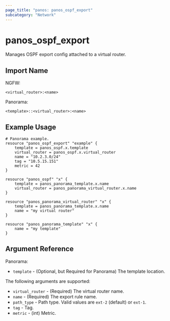 ```yaml
---
page_title: "panos: panos_ospf_export"
subcategory: "Network"
---
```


# panos_ospf_export

Manages OSPF export config attached to a virtual router.


## Import Name

NGFW:

```
<virtual_router>:<name>
```

Panorama:

```
<template>::<virtual_router>:<name>
```


## Example Usage

```hcl
# Panorama example.
resource "panos_ospf_export" "example" {
    template = panos_ospf.x.template
    virtual_router = panos_ospf.x.virtual_router
    name = "10.2.3.0/24"
    tag = "10.5.15.151"
    metric = 42
}

resource "panos_ospf" "x" {
    template = panos_panorama_template.x.name
    virtual_router = panos_panorama_virtual_router.x.name
}

resource "panos_panorama_virtual_router" "x" {
    template = panos_panorama_template.x.name
    name = "my virtual router"
}       

resource "panos_panorama_template" "x" {
    name = "my template"
}
```


## Argument Reference

Panorama:

* `template` - (Optional, but Required for Panorama) The template location.

The following arguments are supported:

* `virtual_router` - (Required) The virtual router name.
* `name` - (Required) The export rule name.
* `path_type` - Path type.  Valid values are `ext-2` (default) or `ext-1`.
* `tag` - Tag.
* `metric` - (int) Metric.
